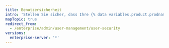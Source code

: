 ```yaml
---
title: Benutzersicherheit
intro: 'Stellen Sie sicher, dass Ihre {% data variables.product.prodname_ghe_server %}-Benutzer sicher sind. Sie können ihre Sicherheitseinstellungen überwachen oder instanzweite Best Practices erzwingen.'
mapTopic: true
redirect_from:
  - /enterprise/admin/user-management/user-security
versions:
  enterprise-server: '*'
---
```


